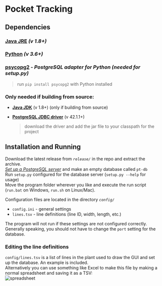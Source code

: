 # Pocket Tracking #



## Dependencies ##

### [**Java JRE**](http://www.oracle.com/technetwork/java/javase/downloads/index.html) *(v 1.8+)*

### [**Python**](https://www.python.org/downloads/) *(v 3.6+)*

### [**psycopg2**](http://initd.org/psycopg/) - *PostgreSQL adapter for Python (needed for setup.py)*
>run `pip install psycopg2` with Python installed

### Only needed if building from source:

- [**Java JDK**](http://www.oracle.com/technetwork/java/javase/downloads/index.html) (v 1.8+) (only if building from source)

- [**PostgreSQL JDBC driver**](https://jdbc.postgresql.org/download.html) (v 42.1.1+)
  > download the driver and add the jar file to your classpath for the project



## Installation and Running ##
Download the latest release from *`release/`* in the repo and extract the archive.  
[*Set up a PostgreSQL server*](https://www.postgresql.org/docs/9.1/static/runtime.html) and make an empty database called `pt-db`  
Run `setup.py` configured for the database server (`setup.py --help` for usage)  
Move the program folder wherever you like and execute the run script (`run.bat` on Windows, `run.sh` on Linux/Mac).

Configuration files are located in the directory *`config/`*

- `config.ini` - general settings
- `lines.tsv` - line definitions (line ID, width, length, etc.)

The program will not run if these settings are not configured correctly.  
Generally speaking, you should not have to change the `port` setting for the database.  


### Editing the line definitions
`config/lines.tsv` is a list of lines in the plant used to draw the GUI and set up the database. An example is included.  
Alternatively you can use something like Excel to make this file by making a normal spreadsheet and saving it as a TSV:  
![spreadsheet](http://i.imgur.com/ulvxVVl.png)
